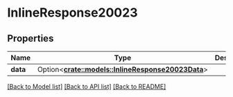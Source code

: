# InlineResponse20023

## Properties

Name | Type | Description | Notes
------------ | ------------- | ------------- | -------------
**data** | Option<[**crate::models::InlineResponse20023Data**](inline_response_200_23_data.md)> |  | [optional]

[[Back to Model list]](../README.md#documentation-for-models) [[Back to API list]](../README.md#documentation-for-api-endpoints) [[Back to README]](../README.md)


